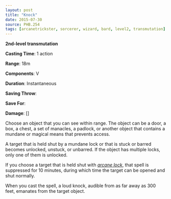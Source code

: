 ```yaml
---
layout: post
title: "Knock"
date: 2015-07-30
source: PHB.254
tags: [arcanetrickster, sorcerer, wizard, bard, level2, transmutation]
---
```


**2nd-level transmutation**

**Casting Time**: 1 action

**Range**: 18m

**Components**: V

**Duration**: Instantaneous

**Saving Throw**:

**Save For**:

**Damage**: []

Choose an object that you can see within range. The object can be a door, a box, a chest, a set of manacles, a padlock, or another object that contains a mundane or magical means that prevents access.

A target that is held shut by a mundane lock or that is stuck or barred becomes unlocked, unstuck, or unbarred. If the object has multiple locks, only one of them is unlocked.

If you choose a target that is held shut with *[arcane lock](../arcane-lock/ "arcane lock (lvl 2)")*, that spell is suppressed for 10 minutes, during which time the target can be opened and shut normally.

When you cast the spell, a loud knock, audible from as far away as 300 feet, emanates from the target object.
